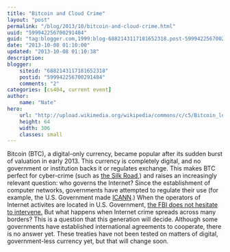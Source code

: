 ```yaml
---
title: "Bitcoin and Cloud Crime"
layout: "post"
permalink: "/blog/2013/10/bitcoin-and-cloud-crime.html"
uuid: "599942256700291484"
guid: "tag:blogger.com,1999:blog-6882143117181652318.post-599942256700291484"
date: "2013-10-08 01:10:00"
updated: "2013-10-08 01:10:38"
description: 
blogger:
    siteid: "6882143117181652318"
    postid: "599942256700291484"
    comments: "2"
categories: [cs404, current event]
author: 
    name: "Nate"
hero:
    url: "http://upload.wikimedia.org/wikipedia/commons/c/c5/Bitcoin_logo.svg"
    height: 64
    width: 306
    classes: small
---
```

Bitcoin (BTC), a digital-only currency, became popular after its sudden burst of valuation in early 2013. This currency is completely digital, and no government or institution backs it or regulates exchange. This makes BTC perfect for cyber-crime (such as [the Silk Road](http://www.extremetech.com/tag/silk-road),) and raises an increasingly relevant question: who governs the Internet? Since the establishment of computer networks, governments have attempted to regulate their use (for example, the U.S. Government made [ICANN](http://en.wikipedia.org/wiki/ICANN).) When the operators of Internet activites are located in U.S. Government, [the FBI does not hesitate to intervene.](http://www.extremetech.com/computing/168139-fbi-unable-to-seize-600000-bitcoins-from-silk-road-operator) But what happens when Internet crime spreads across many borders? This is a question that this generation will decide. Although some governments have established international agreements to cooperate, there is no answer yet. These treaties have not been tested on matters of digital, government-less currency yet, but that will change soon.

